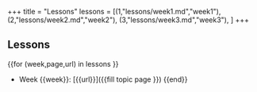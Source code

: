 +++
title = "Lessons"
lessons =  [(1,"lessons/week1.md","week1"),
            (2,"lessons/week2.md","week2"),
            (3,"lessons/week3.md","week3"),
            ]
+++

## Lessons
{{for (week,page,url) in lessons }}
- Week {{week}}: [{{url}}]({{fill topic page }})
{{end}}
